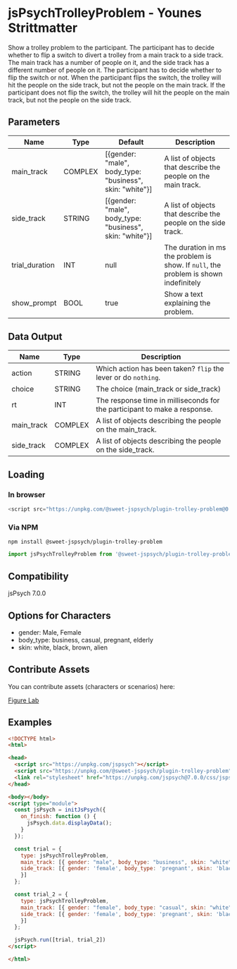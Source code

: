 # jsPsychTrolleyProblem - Younes Strittmatter

Show a trolley problem to the participant. The participant has to decide whether to flip a switch to divert a trolley from a main track to a side track. The main track has a number of people on it, and the side track has a different number of people on it. The participant has to decide whether to flip the switch or not. When the participant flips the switch, the trolley will hit the people on the side track, but not the people on the main track. If the participant does not flip the switch, the trolley will hit the people on the main track, but not the people on the side track.

## Parameters

| Name          | Type     | Default       | Description |
|---------------|----------|---------------|-------------|
| main_track | COMPLEX | [{gender: "male", body_type: "business", skin: "white"}] | A list of objects that describe the people on the main track. |
| side_track | STRING | [{gender: "male", body_type: "business", skin: "white"}] | A list of objects that describe the people on the side track. |
| trial_duration | INT | null | The duration in ms the problem is show. If `null`, the problem is shown indefinitely |
| show_prompt | BOOL | true | Show a text explaining the problem. |


## Data Output

| Name         | Type     | Description |
|--------------|----------|-------------|
| action | STRING | Which action has been taken? `flip` the lever or do `nothing`. |
| choice | STRING | The choice (main_track or side_track) |
| rt | INT | The response time in milliseconds for the participant to make a response. |
| main_track | COMPLEX | A list of objects describing the people on the main_track. |
| side_track | COMPLEX | A list of objects describing the people on the side_track. |

## Loading

### In browser

```js
<script src="https://unpkg.com/@sweet-jspsych/plugin-trolley-problem@0.0.5"></script>
```

### Via NPM

```
npm install @sweet-jspsych/plugin-trolley-problem
```

```js
import jsPsychTrolleyProblem from '@sweet-jspsych/plugin-trolley-problem';
```

## Compatibility

jsPsych 7.0.0


## Options for Characters

- gender: Male, Female
- body_type: business, casual, pregnant, elderly
- skin: white, black, brown, alien

## Contribute Assets

You can contribute assets (characters or scenarios) here:

[Figure Lab](https://github.com/younesStrittmatter/figure-lab)




## Examples

```html
<!DOCTYPE html>
<html>

<head>
  <script src="https://unpkg.com/jspsych"></script>
  <script src="https://unpkg.com/@sweet-jspsych/plugin-trolley-problem"></script>
  <link rel="stylesheet" href="https://unpkg.com/jspsych@7.0.0/css/jspsych.css">
</head>

<body></body>
<script type="module">
  const jsPsych = initJsPsych({
    on_finish: function () {
      jsPsych.data.displayData();
    }
  });

  const trial = {
    type: jsPsychTrolleyProblem,
    main_track: [{ gender: "male", body_type: "business", skin: "white" }],
    side_track: [{ gender: 'female', body_type: 'pregnant', skin: 'black'
    }]
  };

  const trial_2 = {
    type: jsPsychTrolleyProblem,
    main_track: [{ gender: "female", body_type: "casual", skin: "white" }, {gender: "female", body_type: "elderly", skin: "brown"}],
    side_track: [{ gender: 'female', body_type: 'pregnant', skin: 'black'
    }]
  };

  jsPsych.run([trial, trial_2])
</script>

</html>
```